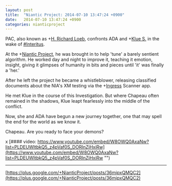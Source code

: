 ```yaml
---
layout: post
title:  "Niantic Project: 2014-07-10 13:47:24 +0900"
date:   2014-07-10 13:47:24 +0900
categories: nianticproject
---
```

PAC, also known as +[H. Richard Loeb](https://plus.google.com/117506125229608138804 ""), confronts ADA and +[Klue S.](https://plus.google.com/110350977702120778591 "") in the wake of [#Interitus](https://plus.google.com/s/%23Interitus "").

At the +[Niantic Project](https://plus.google.com/105211554081025512763 ""), he was brought in to help 'tune' a barely sentient algorithm. He worked day and night to improve it, teaching it emotion, insight, giving it glimpses of humanity in bits and pieces until 'it' was finally a 'her.'

After he left the project he became a whistleblower, releasing classified documents about the NIA's XM testing via the +[Ingress](https://plus.google.com/103320655754019011706 "") Scanner app.

He met Klue in the course of this Investigation. But where Chapeau often remained in the shadows, Klue leapt fearlessly into the middle of the conflict. 

Now, she and ADA have begun a new journey together, one that may spell the end for the world as we know it. 

Chapeau. Are you ready to face your demons?

x
[#### video: https://www.youtube.com/embed/W8OWQ0AxaNw?list=PLDEUWItbkQ5_z4pVaf0S_DORInZjHxiRw](https://www.youtube.com/embed/W8OWQ0AxaNw?list=PLDEUWItbkQ5_z4pVaf0S_DORInZjHxiRw "")
- - -
[https://plus.google.com/+NianticProject/posts/36mipxQMQC2](https://plus.google.com/+NianticProject/posts/36mipxQMQC2)
